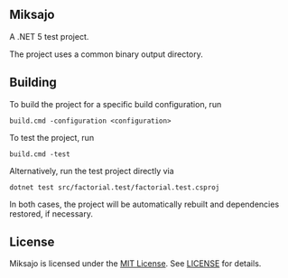 Miksajo
------------
A .NET 5 test project.

The project uses a common binary output directory.

## Building
To build the project for a specific build configuration, run
```
build.cmd -configuration <configuration>
```

To test the project, run
```
build.cmd -test
```

Alternatively, run the test project directly via
```
dotnet test src/factorial.test/factorial.test.csproj
```

In both cases, the project will be automatically rebuilt and dependencies restored, if necessary.

## License
Miksajo is licensed under the [MIT License][license].
See [LICENSE](LICENSE) for details.

<!-- Links -->
[license]: https://opensource.org/licenses/MIT